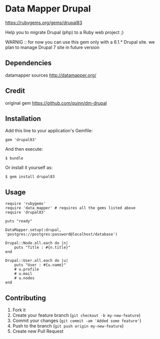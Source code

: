 # Data Mapper Drupal
https://rubygems.org/gems/drupal83

Help you to migrate Drupal (php) to a Ruby web project ;)

WARNIG :: 
for now you can use this gem only with a 6.1.* Drupal site.
we plan to manage Drupal 7 site in future version

## Dependencies
 datamapper sources http://datamapper.org/

## Credit
original gem https://github.com/quinn/dm-drupal

## Installation

Add this line to your application's Gemfile:

    gem 'drupal83'

And then execute:

    $ bundle

Or install it yourself as:

    $ gem install drupal83

## Usage

	require 'rubygems'
	require 'data_mapper' # requires all the gems listed above
	require 'drupal83'

	puts "ready"

	DataMapper.setup(:drupal, 'postgres://postgres:password@localhost/database')
	 
	Drupal::Node.all.each do |n|
		puts "Title : #{n.title}"
	end

	Drupal::User.all.each do |u|
		puts "User : #{u.name}"
		# u.profile
		# u.mail
		# u.nodes
	end

## Contributing

1. Fork it
2. Create your feature branch (`git checkout -b my-new-feature`)
3. Commit your changes (`git commit -am 'Added some feature'`)
4. Push to the branch (`git push origin my-new-feature`)
5. Create new Pull Request



